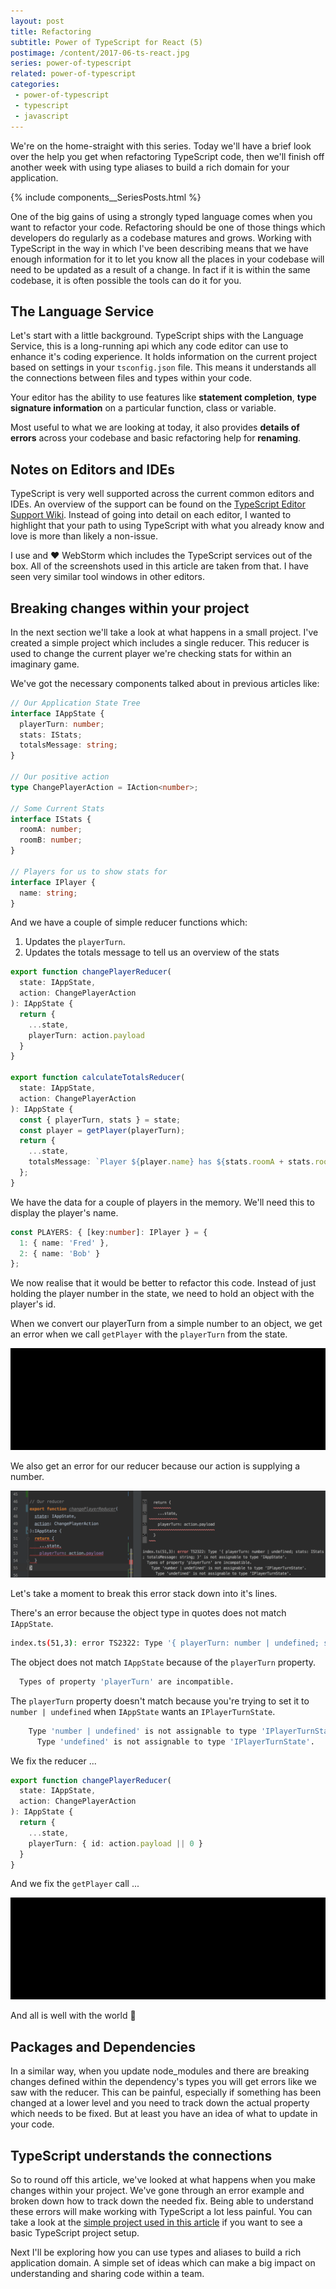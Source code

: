 ```yaml
---
layout: post
title: Refactoring
subtitle: Power of TypeScript for React (5)
postimage: /content/2017-06-ts-react.jpg
series: power-of-typescript
related: power-of-typescript
categories:
 - power-of-typescript
 - typescript
 - javascript
---
```


We're on the home-straight with this series. Today we'll have a brief look over the help you get when refactoring TypeScript code, then we'll finish off another week with using type aliases to build a rich domain for your application.

{% include components__SeriesPosts.html %}

One of the big gains of using a strongly typed language comes when you want to refactor your code. Refactoring should be one of those things which developers do regularly as a codebase matures and grows. Working with TypeScript in the way in which I've been describing means that we have enough information for it to let you know all the places in your codebase will need to be updated as a result of a change. In fact if it is within the same codebase, it is often possible the tools can do it for you.

## The Language Service

Let's start with a little background. TypeScript ships with the Language Service, this is a long-running api which any code editor can use to enhance it's coding experience. It holds information on the current project based on settings in your `tsconfig.json` file. This means it understands all the connections between files and types within your code.

Your editor has the ability to use features like **statement completion**, **type signature information** on a particular function, class or variable.

Most useful to what we are looking at today, it also provides **details of errors** across your codebase and basic refactoring help for **renaming**.

## Notes on Editors and IDEs

TypeScript is very well supported across the current common editors and IDEs. An overview of the support can be found on the [TypeScript Editor Support Wiki](https://github.com/Microsoft/TypeScript/wiki/TypeScript-Editor-Support). Instead of going into detail on each editor, I wanted to highlight that your path to using TypeScript with what you already know and love is more than likely a non-issue.

I use and ❤️ WebStorm which includes the TypeScript services out of the box. All of the screenshots used in this article are taken from that. I have seen very similar tool windows in other editors.

## Breaking changes within your project

In the next section we'll take a look at what happens in a small project. I've created a simple project which includes a single reducer. This reducer is used to change the current player we're checking stats for within an imaginary game.

We've got the necessary components talked about in previous articles like:

```typescript
// Our Application State Tree
interface IAppState {
  playerTurn: number;
  stats: IStats;
  totalsMessage: string;
}

// Our positive action
type ChangePlayerAction = IAction<number>;

// Some Current Stats
interface IStats {
  roomA: number;
  roomB: number;
}

// Players for us to show stats for
interface IPlayer {
  name: string;
}
```

And we have a couple of simple reducer functions which:

1. Updates the `playerTurn`.
2. Updates the totals message to tell us an overview of the stats

```typescript
export function changePlayerReducer(
  state: IAppState,
  action: ChangePlayerAction
): IAppState {
  return {
    ...state,
    playerTurn: action.payload
  }
}

export function calculateTotalsReducer(
  state: IAppState,
  action: ChangePlayerAction
): IAppState {
  const { playerTurn, stats } = state;
  const player = getPlayer(playerTurn);
  return {
    ...state,
    totalsMessage: `Player ${player.name} has ${stats.roomA + stats.roomB} score across all rooms`
  };
}
```

We have the data for a couple of players in the memory. We'll need this to display the player's name.

```typescript
const PLAYERS: { [key:number]: IPlayer } = {
  1: { name: 'Fred' },
  2: { name: 'Bob' }
};
```

We now realise that it would be better to refactor this code. Instead of just holding the player number in the state, we need to hold an object with the player's id.

When we convert our playerTurn from a simple number to an object, we get an error when we call `getPlayer` with the `playerTurn` from the state.

![Refactor our playerTurn to include id](/content/2017/07-react-refactoring-player-turn.gif)

We also get an error for our reducer because our action is supplying a number.

![Refactor our playerTurn to include id](/content/2017/07-react-refactoring-player-turn-state.png)

Let's take a moment to break this error stack down into it's lines.

There's an error because the object type in quotes does not match `IAppState`.

```bash
index.ts(51,3): error TS2322: Type '{ playerTurn: number | undefined; stats: IStats; totalsMessage: string; }' is not assignable to type 'IAppState'.
```

The object does not match `IAppState` because of the `playerTurn` property.

```bash
  Types of property 'playerTurn' are incompatible.
```

The `playerTurn` property doesn't match because you're trying to set it to `number | undefined` when `IAppState` wants an `IPlayerTurnState`.

```bash
    Type 'number | undefined' is not assignable to type 'IPlayerTurnState'.
      Type 'undefined' is not assignable to type 'IPlayerTurnState'.
```

We fix the reducer ...

```typescript
export function changePlayerReducer(
  state: IAppState,
  action: ChangePlayerAction
): IAppState {
  return {
    ...state,
    playerTurn: { id: action.payload || 0 }
  }
}
```

And we fix the `getPlayer` call ...

![Refactor our playerTurn to include id](/content/2017/07-react-refactoring-player-turn-fix.gif)

And all is well with the world 🌅

## Packages and Dependencies

In a similar way, when you update node_modules and there are breaking changes defined within the dependency's types you will get errors like we saw with the reducer. This can be painful, especially if something has been changed at a lower level and you need to track down the actual property which needs to be fixed. But at least you have an idea of what to update in your code.

## TypeScript understands the connections

So to round off this article, we've looked at what happens when you make changes within your project. We've gone through an error example and broken down how to track down the needed fix. Being able to understand these errors will make working with TypeScript a lot less painful. You can take a look at the [simple project used in this article](https://github.com/davetayls/power-of-typescript-react) if you want to see a basic TypeScript project setup.

Next I'll be exploring how you can use types and aliases to build a rich application domain. A simple set of ideas which can make a big impact on understanding and sharing code within a team.

